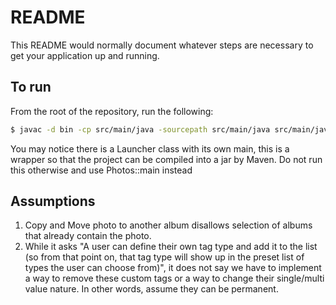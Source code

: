 # README

This README would normally document whatever steps are necessary to get your
application up and running.

## To run

From the root of the repository, run the following:

```bash
$ javac -d bin -cp src/main/java -sourcepath src/main/java src/main/java/module-info.java $(find src/main/java -name "*.java")  -cp src/main/resources
```
You may notice there is a Launcher class with its own main, this is a wrapper so that the project can be compiled into a jar by Maven. Do not run this otherwise and use Photos::main instead

## Assumptions
1. Copy and Move photo to another album disallows selection of albums that already contain the photo.
2. While it asks "A user can define their own tag type and add it to the list (so from that point on, that tag type will show up in the preset list of types the user can choose from)", it does not say we have to implement a way to remove these custom tags or a way to change their single/multi value nature. In other words, assume they can be permanent.